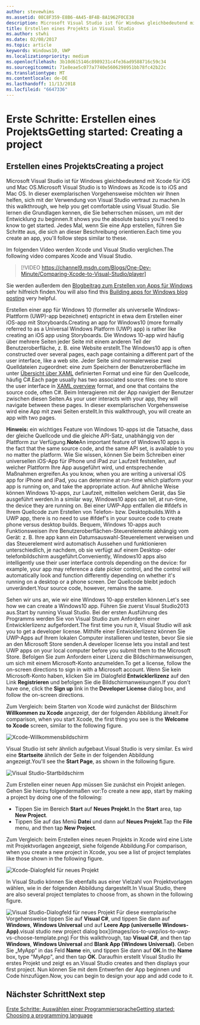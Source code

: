 ```yaml
---
author: stevewhims
ms.assetid: 08C8F359-E8B6-4A45-8F4B-8A1962F0CE38
description: Microsoft Visual Studio ist für Windows gleichbedeutend mit Xcode für iOS und Mac OS. In dieser exemplarischen Vorgehensweise möchten wir Ihnen helfen, sich mit der Verwendung von Visual Studio vertraut zu machen.
title: Erstellen eines Projekts in Visual Studio
ms.author: stwhi
ms.date: 02/08/2017
ms.topic: article
keywords: Windows10, UWP
ms.localizationpriority: medium
ms.openlocfilehash: 3b10d615146c8989231c4fe36ad9588716c59c34
ms.sourcegitcommit: 71e8eae5c077a7740e5606298951bb78fc42b22c
ms.translationtype: MT
ms.contentlocale: de-DE
ms.lasthandoff: 11/13/2018
ms.locfileid: "6647336"
---
```

# <a name="getting-started-creating-a-project"></a><span data-ttu-id="29ac1-105">Erste Schritte: Erstellen eines Projekts</span><span class="sxs-lookup"><span data-stu-id="29ac1-105">Getting started: Creating a project</span></span>

## <a name="creating-a-project"></a><span data-ttu-id="29ac1-106">Erstellen eines Projekts</span><span class="sxs-lookup"><span data-stu-id="29ac1-106">Creating a project</span></span>

<span data-ttu-id="29ac1-107">Microsoft Visual Studio ist für Windows gleichbedeutend mit Xcode für iOS und Mac OS.</span><span class="sxs-lookup"><span data-stu-id="29ac1-107">Microsoft Visual Studio is to Windows as Xcode is to iOS and Mac OS.</span></span> <span data-ttu-id="29ac1-108">In dieser exemplarischen Vorgehensweise möchten wir Ihnen helfen, sich mit der Verwendung von Visual Studio vertraut zu machen.</span><span class="sxs-lookup"><span data-stu-id="29ac1-108">In this walkthrough, we help you get comfortable using Visual Studio.</span></span> <span data-ttu-id="29ac1-109">Sie lernen die Grundlagen kennen, die Sie beherrschen müssen, um mit der Entwicklung zu beginnen.</span><span class="sxs-lookup"><span data-stu-id="29ac1-109">It shows you the absolute basics you'll need to know to get started.</span></span> <span data-ttu-id="29ac1-110">Jedes Mal, wenn Sie eine App erstellen, führen Sie Schritte aus, die sich an dieser Beschreibung orientieren.</span><span class="sxs-lookup"><span data-stu-id="29ac1-110">Each time you create an app, you'll follow steps similar to these.</span></span>

<span data-ttu-id="29ac1-111">Im folgenden Video werden Xcode und Visual Studio verglichen.</span><span class="sxs-lookup"><span data-stu-id="29ac1-111">The following video compares Xcode and Visual Studio.</span></span>

> [!VIDEO https://channel9.msdn.com/Blogs/One-Dev-Minute/Comparing-Xcode-to-Visual-Studio/player]

<span data-ttu-id="29ac1-112">Sie werden außerdem den [Blogbeitrag zum Erstellen von Apps für Windows](https://blogs.windows.com/buildingapps/2016/01/27/visual-studio-walkthrough-for-ios-developers/) sehr hilfreich finden.</span><span class="sxs-lookup"><span data-stu-id="29ac1-112">You will also find this [Building apps for Windows blog posting](https://blogs.windows.com/buildingapps/2016/01/27/visual-studio-walkthrough-for-ios-developers/) very helpful.</span></span>

<span data-ttu-id="29ac1-113">Erstellen einer app für Windows 10 (formeller als universelle Windows-Plattform (UWP)-app bezeichnet) entspricht in etwa dem Erstellen einer iOS-app mit Storyboards.</span><span class="sxs-lookup"><span data-stu-id="29ac1-113">Creating an app for Windows10 (more formally referred to as a Universal Windows Platform (UWP) app) is rather like creating an iOS app using Storyboards.</span></span> <span data-ttu-id="29ac1-114">Die Windows 10-app wird häufig über mehrere Seiten jeder Seite mit einem anderen Teil der Benutzeroberfläche, z. B. eine Website erstellt.</span><span class="sxs-lookup"><span data-stu-id="29ac1-114">The Windows10 app is often constructed over several pages, each page containing a different part of the user interface, like a web site.</span></span> <span data-ttu-id="29ac1-115">Jeder Seite sind normalerweise zwei Quelldateien zugeordnet: eine zum Speichern der Benutzeroberfläche im unter [Übersicht über XAML](https://msdn.microsoft.com/library/windows/apps/mt185595) definierten Format und eine für den Quellcode, häufig C#.</span><span class="sxs-lookup"><span data-stu-id="29ac1-115">Each page usually has two associated source files: one to store the user interface in [XAML overview](https://msdn.microsoft.com/library/windows/apps/mt185595) format, and one that contains the source code, often C#.</span></span> <span data-ttu-id="29ac1-116">Beim Interagieren mit der App navigiert der Benutzer zwischen diesen Seiten.</span><span class="sxs-lookup"><span data-stu-id="29ac1-116">As your user interacts with your app, they will navigate between these pages.</span></span> <span data-ttu-id="29ac1-117">In dieser exemplarischen Vorgehensweise wird eine App mit zwei Seiten erstellt.</span><span class="sxs-lookup"><span data-stu-id="29ac1-117">In this walkthrough, you will create an app with two pages.</span></span>

<span data-ttu-id="29ac1-118">**Hinweis:** ein wichtiges Feature von Windows 10-apps ist die Tatsache, dass der gleiche Quellcode und die gleiche API-Satz, unabhängig von der Plattform zur Verfügung.</span><span class="sxs-lookup"><span data-stu-id="29ac1-118">**Note**An important feature of Windows10 apps is the fact that the same source code, and the same API set, is available to you no matter the platform.</span></span> <span data-ttu-id="29ac1-119">Wie Sie wissen, können Sie beim Schreiben einer universellen iOS-App für iPhone und iPad zur Laufzeit feststellen, auf welcher Plattform Ihre App ausgeführt wird, und entsprechende Maßnahmen ergreifen.</span><span class="sxs-lookup"><span data-stu-id="29ac1-119">As you know, when you are writing a universal iOS app for iPhone and iPad, you can determine at run-time which platform your app is running on, and take the appropriate action.</span></span> <span data-ttu-id="29ac1-120">Auf ähnliche Weise können Windows 10-apps, zur Laufzeit, mitteilen welchem Gerät, das Sie ausgeführt werden.</span><span class="sxs-lookup"><span data-stu-id="29ac1-120">In a similar way, Windows10 apps can tell, at run-time, the device they are running on.</span></span> <span data-ttu-id="29ac1-121">Bei einer UWP-App entfallen die \#ifdefs in Ihrem Quellcode zum Erstellen von Telefon- bzw. Desktopbuilds.</span><span class="sxs-lookup"><span data-stu-id="29ac1-121">With a UWP app, there is no need to use \#ifdef's in your source code to create phone versus desktop builds.</span></span> <span data-ttu-id="29ac1-122">Bequem, Windows 10-apps auch Funktionsweisen ihre Benutzeroberflächen-Steuerelemente abhängig vom Gerät: z. B. Ihre app kann ein Datumsauswahl-Steuerelement verweisen und das Steuerelement wird automatisch Aussehen und funktionieren unterschiedlich, je nachdem, ob sie verfügt auf einem Desktop- oder telefonbildschirm ausgeführt.</span><span class="sxs-lookup"><span data-stu-id="29ac1-122">Conveniently, Windows10 apps also intelligently use their user interface controls depending on the device: for example, your app may reference a date picker control, and the control will automatically look and function differently depending on whether it's running on a desktop or a phone screen.</span></span> <span data-ttu-id="29ac1-123">Der Quellcode bleibt jedoch unverändert.</span><span class="sxs-lookup"><span data-stu-id="29ac1-123">Your source code, however, remains the same.</span></span>

<span data-ttu-id="29ac1-124">Sehen wir uns an, wie wir eine Windows 10-app erstellen können.</span><span class="sxs-lookup"><span data-stu-id="29ac1-124">Let's see how we can create a Windows10 app.</span></span> <span data-ttu-id="29ac1-125">Führen Sie zuerst Visual Studio2013 aus.</span><span class="sxs-lookup"><span data-stu-id="29ac1-125">Start by running Visual Studio.</span></span> <span data-ttu-id="29ac1-126">Bei der ersten Ausführung des Programms werden Sie von Visual Studio zum Anfordern einer Entwicklerlizenz aufgefordert.</span><span class="sxs-lookup"><span data-stu-id="29ac1-126">The first time you run it, Visual Studio will ask you to get a developer license.</span></span> <span data-ttu-id="29ac1-127">Mithilfe einer Entwicklerlizenz können Sie UWP-Apps auf Ihrem lokalen Computer installieren und testen, bevor Sie sie an den Microsoft Store senden.</span><span class="sxs-lookup"><span data-stu-id="29ac1-127">A developer license lets you install and test UWP apps on your local computer before you submit them to the Microsoft Store.</span></span> <span data-ttu-id="29ac1-128">Befolgen Sie zum Anfordern einer Lizenz die Bildschirmanweisungen, um sich mit einem Microsoft-Konto anzumelden.</span><span class="sxs-lookup"><span data-stu-id="29ac1-128">To get a license, follow the on-screen directions to sign in with a Microsoft account.</span></span> <span data-ttu-id="29ac1-129">Wenn Sie kein Microsoft-Konto haben, klicken Sie im Dialogfeld **Entwicklerlizenz** auf den Link **Registrieren** und befolgen Sie die Bildschirmanweisungen.</span><span class="sxs-lookup"><span data-stu-id="29ac1-129">If you don't have one, click the **Sign up** link in the **Developer License** dialog box, and follow the on-screen directions.</span></span>

<span data-ttu-id="29ac1-130">Zum Vergleich: beim Starten von Xcode wird zunächst der Bildschirm **Willkommen zu Xcode** angezeigt, der der folgenden Abbildung ähnelt.</span><span class="sxs-lookup"><span data-stu-id="29ac1-130">For comparison, when you start Xcode, the first thing you see is the **Welcome to Xcode** screen, similar to the following figure.</span></span>

![Xcode-Willkommensbildschirm](images/ios-to-uwp/ios-to-uwp-xcode-welcome.png)

<span data-ttu-id="29ac1-132">Visual Studio ist sehr ähnlich aufgebaut.</span><span class="sxs-lookup"><span data-stu-id="29ac1-132">Visual Studio is very similar.</span></span> <span data-ttu-id="29ac1-133">Es wird eine **Startseite** ähnlich der Seite in der folgenden Abbildung angezeigt.</span><span class="sxs-lookup"><span data-stu-id="29ac1-133">You'll see the **Start Page**, as shown in the following figure.</span></span>

![Visual Studio-Startbildschirm](images/ios-to-uwp/ios-to-uwp-vs-welcome.png)

<span data-ttu-id="29ac1-135">Zum Erstellen einer neuen App müssen Sie zunächst ein Projekt anlegen. Gehen Sie hierzu folgendermaßen vor:</span><span class="sxs-lookup"><span data-stu-id="29ac1-135">To create a new app, start by making a project by doing one of the following:</span></span>

-   <span data-ttu-id="29ac1-136">Tippen Sie im Bereich **Start** auf **Neues Projekt**.</span><span class="sxs-lookup"><span data-stu-id="29ac1-136">In the **Start** area, tap **New Project**.</span></span>
-   <span data-ttu-id="29ac1-137">Tippen Sie auf das Menü **Datei** und dann auf **Neues Projekt**.</span><span class="sxs-lookup"><span data-stu-id="29ac1-137">Tap the **File** menu, and then tap **New Project**.</span></span>

<span data-ttu-id="29ac1-138">Zum Vergleich: beim Erstellen eines neuen Projekts in Xcode wird eine Liste mit Projektvorlagen angezeigt, siehe folgende Abbildung.</span><span class="sxs-lookup"><span data-stu-id="29ac1-138">For comparison, when you create a new project in Xcode, you see a list of project templates like those shown in the following figure.</span></span>

![Xcode-Dialogfeld für neues Projekt](images/ios-to-uwp/ios-to-uwp-xcode-choose-template.png)

<span data-ttu-id="29ac1-140">In Visual Studio können Sie ebenfalls aus einer Vielzahl von Projektvorlagen wählen, wie in der folgenden Abbildung dargestellt.</span><span class="sxs-lookup"><span data-stu-id="29ac1-140">In Visual Studio, there are also several project templates to choose from, as shown in the following figure.</span></span>

![<span data-ttu-id="29ac1-141">Visual Studio-Dialogfeld für neues Projekt](images/ios-to-uwp/ios-to-uwp-vs-choose-template.png) Für diese exemplarische Vorgehensweise tippen Sie auf **Visual C#**, und tippen Sie dann auf **Windows**, **Windows Universal** und auf **Leere App (universelle Windows-App)**.</span><span class="sxs-lookup"><span data-stu-id="29ac1-141">visual studio new project dialog box](images/ios-to-uwp/ios-to-uwp-vs-choose-template.png) For this walkthrough, tap **Visual C#**, and then tap **Windows**, **Windows Universal** and **Blank App (Windows Universal)**.</span></span> <span data-ttu-id="29ac1-142">Geben Sie „MyApp“ in das Feld **Name** ein, und tippen Sie dann auf **OK**.</span><span class="sxs-lookup"><span data-stu-id="29ac1-142">In the **Name** box, type "MyApp", and then tap **OK**.</span></span> <span data-ttu-id="29ac1-143">Daraufhin erstellt Visual Studio Ihr erstes Projekt und zeigt es an.</span><span class="sxs-lookup"><span data-stu-id="29ac1-143">Visual Studio creates and then displays your first project.</span></span> <span data-ttu-id="29ac1-144">Nun können Sie mit dem Entwerfen der App beginnen und Code hinzufügen.</span><span class="sxs-lookup"><span data-stu-id="29ac1-144">Now, you can begin to design your app and add code to it.</span></span>

## <a name="next-step"></a><span data-ttu-id="29ac1-145">Nächster Schritt</span><span class="sxs-lookup"><span data-stu-id="29ac1-145">Next step</span></span>

[<span data-ttu-id="29ac1-146">Erste Schritte: Auswählen einer Programmiersprache</span><span class="sxs-lookup"><span data-stu-id="29ac1-146">Getting started: Choosing a programming language</span></span>](getting-started-choosing-a-programming-language.md)
